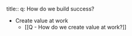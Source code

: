 title:: q: How do we build success?

- Create value at work
	- [[Q - How do we create value at work?]]